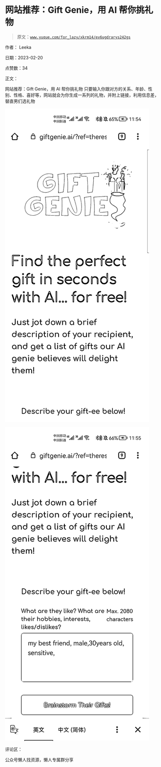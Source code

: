 # 网站推荐：Gift Genie，用 AI 帮你挑礼物

> 原文：[`www.yuque.com/for_lazy/xkrm14/ev6ugdrarys242gs`](https://www.yuque.com/for_lazy/xkrm14/ev6ugdrarys242gs)



作者： Leeka



日期：2023-02-20



点赞数：34



正文：



网站推荐：Gift Genie，用 AI 帮你挑礼物 只要输入你跟对方的关系、年龄、性别、性格、喜好等，网站就会为你生成一系列的礼物，并附上链接，利用信息差，替直男们选礼物



![](img/787d604cb04ea131068588d0e1a81996.png)  

![](img/3b485b437a66a6b89bae6170c39812df.png)  

评论区：



公众号懒人找资源，懒人专属群分享

</ne-p></ne-p>
